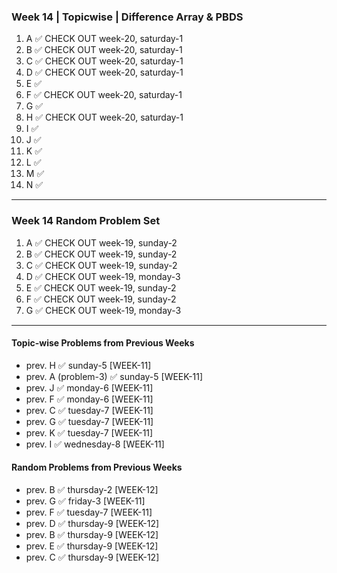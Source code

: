 ### Week 14 | Topicwise | Difference Array & PBDS
1. A ✅ CHECK OUT week-20, saturday-1
2. B ✅ CHECK OUT week-20, saturday-1
3. C ✅ CHECK OUT week-20, saturday-1
4. D ✅ CHECK OUT week-20, saturday-1
5. E ✅
6. F ✅ CHECK OUT week-20, saturday-1
7. G ✅
8. H ✅ CHECK OUT week-20, saturday-1
9. I ✅
10. J ✅
11. K ✅
12. L ✅
13. M ✅
14. N ✅
---
### Week 14 Random Problem Set
1. A ✅ CHECK OUT week-19, sunday-2
2. B ✅ CHECK OUT week-19, sunday-2
3. C ✅ CHECK OUT week-19, sunday-2
4. D ✅ CHECK OUT week-19, monday-3
5. E ✅ CHECK OUT week-19, sunday-2
6. F ✅ CHECK OUT week-19, sunday-2
7. G ✅ CHECK OUT week-19, monday-3
---

#### Topic-wise Problems from Previous Weeks
- prev. H ✅ sunday-5 [WEEK-11]
- prev. A (problem-3) ✅ sunday-5 [WEEK-11]
- prev. J ✅ monday-6 [WEEK-11]
- prev. F ✅ monday-6 [WEEK-11]
- prev. C ✅ tuesday-7 [WEEK-11]
- prev. G ✅ tuesday-7 [WEEK-11]
- prev. K ✅ tuesday-7 [WEEK-11]
- prev. I ✅ wednesday-8 [WEEK-11]
  
#### Random Problems from Previous Weeks
- prev. B ✅ thursday-2 [WEEK-12]
- prev. G ✅ friday-3 [WEEK-11]
- prev. F ✅ tuesday-7 [WEEK-11]
- prev. D ✅ thursday-9 [WEEK-12]
- prev. B ✅ thursday-9 [WEEK-12]
- prev. E ✅ thursday-9 [WEEK-12]
- prev. C ✅ thursday-9 [WEEK-12]
